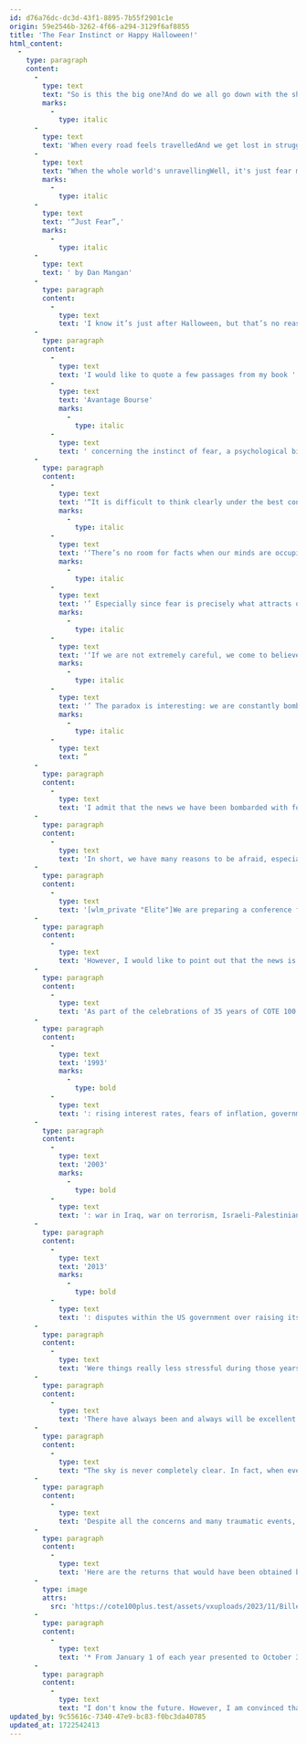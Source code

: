 ```yaml
---
id: d76a76dc-dc3d-43f1-8895-7b55f2901c1e
origin: 59e2546b-3262-4f66-a294-3129f6af8855
title: 'The Fear Instinct or Happy Halloween!'
html_content:
  -
    type: paragraph
    content:
      -
        type: text
        text: "So is this the big one?And do we all go down with the ship?Have we lost the plot completely?'Cause I feel the bold in the newsprintAnd is this the end time?We've got people praying for the raptureConvinced in the sanctity of disasterWhat are we really after?"
        marks:
          -
            type: italic
      -
        type: text
        text: 'When every road feels travelledAnd we get lost in struggle'
      -
        type: text
        text: "When the whole world's unravellingWell, it's just fear messing with usYeah, it's just fear messing with our heads"
        marks:
          -
            type: italic
      -
        type: text
        text: '“Just Fear”,'
        marks:
          -
            type: italic
      -
        type: text
        text: ' by Dan Mangan'
      -
        type: paragraph
        content:
          -
            type: text
            text: 'I know it’s just after Halloween, but that’s no reason to be afraid!'
      -
        type: paragraph
        content:
          -
            type: text
            text: 'I would like to quote a few passages from my book '
          -
            type: text
            text: 'Avantage Bourse'
            marks:
              -
                type: italic
          -
            type: text
            text: ' concerning the instinct of fear, a psychological bias which regularly affects our judgment as investors.'
      -
        type: paragraph
        content:
          -
            type: text
            text: '“It is difficult to think clearly under the best conditions; imagine when you are scared. As the author [Hans Roslin] says, '
            marks:
              -
                type: italic
          -
            type: text
            text: '‘There’s no room for facts when our minds are occupied by fear.'
            marks:
              -
                type: italic
          -
            type: text
            text: '’ Especially since fear is precisely what attracts our attention and what the media constantly feeds us. However, '
            marks:
              -
                type: italic
          -
            type: text
            text: '‘If we are not extremely careful, we come to believe that the unusual is usual: that this is what the world looks like.'
            marks:
              -
                type: italic
          -
            type: text
            text: '’ The paradox is interesting: we are constantly bombarded with images of violence, natural disasters, and disease, while the world has never been safer.'
            marks:
              -
                type: italic
          -
            type: text
            text: ”
      -
        type: paragraph
        content:
          -
            type: text
            text: 'I admit that the news we have been bombarded with for months is rather dark and anxiety-inducing. On the geopolitical level, the war in Ukraine continues, a war between Israel and Hamas has just broken out and many observers fear that it will spread to the Middle East, the United States and China are constantly launching arrows at each other in their trade war, and so on. As for the economy, inflation and high interest rates are affecting a growing number of consumers, starting with the least well off who are struggling to make ends meet. There is still a shortage of labour and affordable housing. Politically, it seems that many countries have never been more polarized between left and right. In the United States, we can fear a divisive presidential campaign where all low blows will be permitted. The climate news is hardly more encouraging with natural disasters occurring all over the world.'
      -
        type: paragraph
        content:
          -
            type: text
            text: 'In short, we have many reasons to be afraid, especially since the media are taking full advantage of it.'
      -
        type: paragraph
        content:
          -
            type: text
            text: '[wlm_private "Elite"]We are preparing a conference for our investors which will take place online on November 29, the main subject of which will be “Fear”. You will soon receive an invitation to this effect.[/wlm_private]'
      -
        type: paragraph
        content:
          -
            type: text
            text: 'However, I would like to point out that the news is rarely positive in the media. Additionally, we all tend to see current events as worse than in reality and in the past. In fact, nostalgia, this tendency to believe that “it was so much better in the good old days” is, in my opinion, another psychological bias from which most of us suffer. But was it really better before?'
      -
        type: paragraph
        content:
          -
            type: text
            text: 'As part of the celebrations of 35 years of COTE 100 this year, I thought it might be interesting to look into the past to see what the main concerns of the day were, the big concerns that scared us, 10, 20 and 30 years ago. Here is what I was able to collect for the years 1993, 2003 and 2013:'
      -
        type: paragraph
        content:
          -
            type: text
            text: '1993'
            marks:
              -
                type: bold
          -
            type: text
            text: ': rising interest rates, fears of inflation, government budget deficits, tensions in the Middle East (Oslo Accords, conflict between Israel and the Arab world), Balkan conflict, Rwandan genocide, end of the Cold War and dismantling of Soviet Russia, tensions between China and Taiwan, etc.'
      -
        type: paragraph
        content:
          -
            type: text
            text: '2003'
            marks:
              -
                type: bold
          -
            type: text
            text: ': war in Iraq, war on terrorism, Israeli-Palestinian conflict, SARS epidemic, Iranian nuclear program, conflict in Darfur, fears about the prospects of the technology sector (in the aftermath of the bursting of the tech bubble), corporate scandals (Enron, WorldCom), etc.'
      -
        type: paragraph
        content:
          -
            type: text
            text: '2013'
            marks:
              -
                type: bold
          -
            type: text
            text: ': disputes within the US government over raising its debt ceiling, the Fed continues to intervene massively to inject capital into the economy, the European debt crisis, high government debt, the Arab Spring (civil war in Syria, monster demonstrations in Egypt, Tunisia, and Libya), Iranian nuclear program, tensions in Ukraine, the Israeli-Palestinian conflict.'
      -
        type: paragraph
        content:
          -
            type: text
            text: 'Were things really less stressful during those years? Could an investor really invest without wondering about the prospects of the stock markets? Let me seriously doubt it.'
      -
        type: paragraph
        content:
          -
            type: text
            text: 'There have always been and always will be excellent reasons not to invest in the stock market.'
      -
        type: paragraph
        content:
          -
            type: text
            text: "The sky is never completely clear. In fact, when everything seems to be going well and the outlook is positive, market valuations will tend to become too high; I'm thinking of the late 1990s, for example."
      -
        type: paragraph
        content:
          -
            type: text
            text: 'Despite all the concerns and many traumatic events, the stock market has recorded excellent returns over the past 100-plus years.'
      -
        type: paragraph
        content:
          -
            type: text
            text: 'Here are the returns that would have been obtained by an investor who invested in the S&P 500 index in 1993, 2003 and 2013:'
      -
        type: image
        attrs:
          src: 'https://cote100plus.test/assets/vxuploads/2023/11/Billet_eng.png'
      -
        type: paragraph
        content:
          -
            type: text
            text: '* From January 1 of each year presented to October 30, 2023; total returns (including dividends).'
      -
        type: paragraph
        content:
          -
            type: text
            text: "I don't know the future. However, I am convinced that the stock markets should continue to enrich investors over the next 10, 20 or 30 years. You mustn’t let yourself be guided by fear."
updated_by: 9c55616c-7340-47e9-bc83-f0bc3da40785
updated_at: 1722542413
---
```

